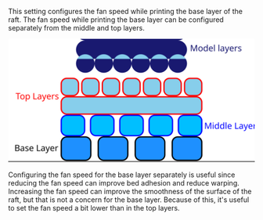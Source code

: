 This setting configures the fan speed while printing the base layer of the raft. The fan speed while printing the base layer can be configured separately from the middle and top layers.

![Where the base layer is located in the raft](images/raft_dimensions_simplified.svg)

Configuring the fan speed for the base layer separately is useful since reducing the fan speed can improve bed adhesion and reduce warping. Increasing the fan speed can improve the smoothness of the surface of the raft, but that is not a concern for the base layer. Because of this, it's useful to set the fan speed a bit lower than in the top layers.